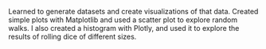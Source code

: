 Learned to generate datasets and create visualizations of that data. 
Created simple plots with Matplotlib and used a scatter 
plot to explore random walks. I also created a histogram with Plotly, and 
used it to explore the results of rolling dice of different sizes. 
